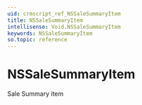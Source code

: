 ```yaml
---
uid: crmscript_ref_NSSaleSummaryItem
title: NSSaleSummaryItem
intellisense: Void.NSSaleSummaryItem
keywords: NSSaleSummaryItem
so.topic: reference
---
```


# NSSaleSummaryItem

Sale Summary item 
